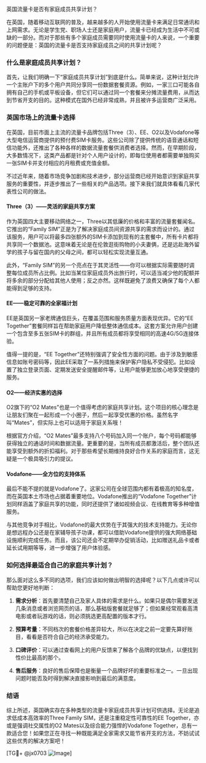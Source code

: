 英国流量卡是否有家庭成员共享计划？

在英国，随着移动互联网的普及，越来越多的人开始使用流量卡来满足日常通讯和上网需求。无论是学生党、职场人士还是家庭用户，流量卡已经成为生活中不可或缺的一部分。而对于那些有多个家庭成员需要同时使用流量卡的人来说，一个重要的问题便是：英国的流量卡是否支持家庭成员之间的共享计划呢？

### 什么是家庭成员共享计划？

首先，让我们明确一下“家庭成员共享计划”到底是什么。简单来说，这种计划允许一个主账户下的多个用户共同分享同一份数据套餐资源。例如，一家三口可能各自拥有自己的手机或平板设备，但它们可以通过同一个套餐来分摊流量费用，从而达到节省开支的目的。这种模式在国外已经非常成熟，并且被许多运营商广泛采用。

### 英国市场上的流量卡选择

在英国，目前市面上主流的流量卡品牌包括Three（3）、EE、O2以及Vodafone等大型电信运营商提供的预付费SIM卡服务。这些公司除了提供传统的语音通话和短信功能外，还推出了各种各样的数据流量套餐供消费者选择。然而，在早期阶段，大多数情况下，这类产品都是针对个人用户设计的，即每位使用者都需要单独购买一张SIM卡并支付相应的月租费或充值金额。

不过近年来，随着市场竞争加剧和技术进步，部分运营商已经开始意识到家庭共享服务的重要性，并逐步推出了一些相关的产品选项。接下来我们就具体看看几家代表性公司的做法。

#### Three（3）——灵活的家庭共享方案

作为英国四大主要移动网络之一，Three以其低廉的价格和丰富的流量套餐闻名。它推出的“Family SIM”正是为了解决家庭成员间资源共享的需求而设计的。通过该服务，用户可以将最多四张额外的SIM卡添加到现有的主套餐中，所有卡片都将共享同一个数据池。这意味着无论是在伦敦逛街购物的小夫妻俩，还是远赴海外留学的孩子与留在国内的父母之间，都可以轻松实现流量互通。

此外，“Family SIM”的另一个亮点在于其灵活性——你可以根据实际需要随时调整每位成员所占比例。比如当某位家庭成员外出旅行时，可以适当减少他的配额并将多余的部分分配给其他人使用；反之亦然。这样既避免了浪费又确保了每个人都能得到足够的支持。

#### EE——稳定可靠的全家福计划

EE是英国另一家老牌通信巨头，在覆盖范围和服务质量方面表现优异。它的“EE Together”套餐同样旨在帮助家庭用户降低整体通信成本。这套方案允许用户创建一个包含至多五张SIM卡的群组，并且所有成员都将享受相同的高速4G/5G连接体验。

值得一提的是，“EE Together”还特别强调了安全性方面的问题。由于涉及到敏感信息如账号密码等，因此EE采取了一系列措施来保护客户隐私不受侵犯。比如设置了独立登录页面、定期发送安全提醒邮件等，让用户能够更加放心地享受便捷的服务。

#### O2——经济实惠的选择

O2旗下的“O2 Mates”也是一个值得考虑的家庭共享计划。这个项目的核心理念是让朋友们聚在一起形成一个小圈子，然后一起享受优惠的价格。虽然名字叫“Mates”，但实际上也可以适用于家庭关系哦！

根据官方介绍，“O2 Mates”最多支持八个号码加入同一个账户，每个号码都能够获得独立的通话时间和数据流量。更重要的是，当所有成员都激活后，整个团队还能享受到额外的折扣福利。对于那些希望长期维持良好合作关系的家庭而言，这无疑是一个极具吸引力的提议。

#### Vodafone——全方位的支持体系

最后不能不提的就是Vodafone了。这家公司在全球范围内都有着极高的知名度，而在英国本土市场也占据着重要地位。Vodafone推出的“Vodafone Together”计划同样涵盖了家庭共享的功能，同时还提供了诸如视频会议、在线教育等多种增值服务。

与其他竞争对手相比，Vodafone的最大优势在于其强大的技术支持能力。无论你是想远程办公还是在家辅导孩子功课，都可以借助Vodafone提供的强大网络基础设施顺利完成任务。而且，该公司还会不定期举办促销活动，比如赠送礼品卡或者延长试用期等等，进一步增强了用户体验感。

### 如何选择最适合自己的家庭共享计划？

那么面对这么多不同的选项，我们应该如何做出明智的选择呢？以下几点或许可以帮助您更好地判断：

1. **需求分析**：首先要清楚自己及家人具体的需求是什么。如果只是偶尔需要发送几条消息或者浏览网页的话，那么基础版套餐就足够了；但如果经常观看高清电影或者玩游戏的话，则必须挑选更高配置的版本才行。
   
2. **预算考量**：不同档次的套餐价格差异较大，所以在决定之前一定要先算好账目，看看是否符合自己的经济承受能力。

3. **口碑评价**：可以通过查看网上的用户反馈来了解各个品牌的优缺点，以便找到性价比最高的那个。

4. **售后服务**：良好的售后保障也是衡量一个品牌好坏的重要标准之一。一旦出现问题时能否及时得到解决直接影响到最后的满意度。

### 结语

综上所述，英国确实存在多种类型的流量卡家庭成员共享计划可供选择。无论是追求低成本高效率的Three Family SIM，还是注重稳定性可靠性的EE Together，亦或是强调社交属性的O2 Mates以及综合能力强悍的Vodafone Together，总有一款适合您！如果您正在寻找一种既能满足全家需求又能节省开支的方法，不妨试试这些优秀的解决方案吧！

[TG💪+ @jx0703 ![Image](https://github.com/user-attachments/assets/dbca1d08-cadb-493c-b0ec-ad6f7a83f270)]
